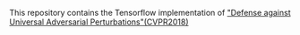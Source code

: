 This repository contains the Tensorflow implementation of ["Defense against Universal Adversarial Perturbations"(CVPR2018)](https://arxiv.org/abs/1711.05929)

